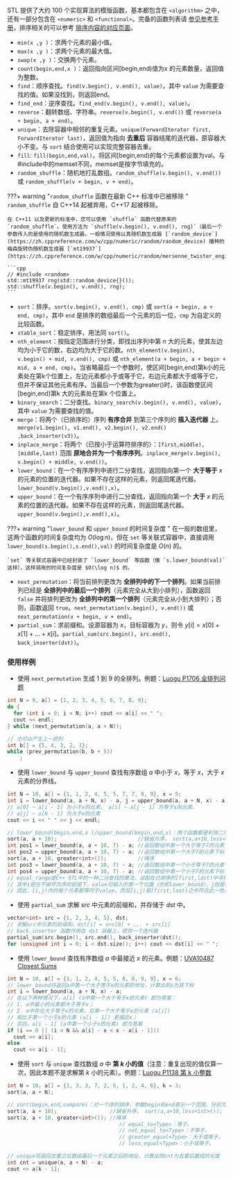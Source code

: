 STL 提供了大约 100 个实现算法的模版函数，基本都包含在 `<algorithm>` 之中，还有一部分包含在 `<numeric>` 和 `<functional>`。完备的函数列表请 [参见参考手册](https://zh.cppreference.com/w/cpp/algorithm)，排序相关的可以参考 [排序内容的对应页面](../../basic/stl-sort.md)。

- `min(x ,y )`：求两个元素的最小值。
- `max(x ,y )`：求两个元素的最大值。
- `swap(x ,y )`：交换两个元素。
- `count(begin,end,x )`：返回指向区间[begin,end)值为x 的元素数量，返回值为整数。
- `find`：顺序查找。`find(v.begin(), v.end(), value)`，其中 `value` 为需要查找的值。如果没找到，则返回end。
- `find_end`：逆序查找。`find_end(v.begin(), v.end(), value)`。
- `reverse`：翻转数组、字符串。`reverse(v.begin(), v.end())` 或 `reverse(a + begin, a + end)`。
- `unique`：去除容器中相邻的重复元素。`unique(ForwardIterator first, ForwardIterator last)`，返回值为指向 **去重后** 容器结尾的迭代器，原容器大小不变。与 `sort` 结合使用可以实现完整容器去重。
- `fill`: `fill(begin,end,val)`，将区间[begin,end)的每个元素都设置为val。与#include<cstring>中的memset不同，memset是按字节填充的。
- `random_shuffle`：随机地打乱数组。`random_shuffle(v.begin(), v.end())` 或 `random_shuffle(v + begin, v + end)`。

???+ warning "`random_shuffle` 函数在最新 C++ 标准中已被移除 "
    `random_shuffle` 自 C++14 起被弃用，C++17 起被移除。
    
    在 C++11 以及更新的标准中，您可以使用 `shuffle` 函数代替原来的 `random_shuffle`。使用方法为 `shuffle(v.begin(), v.end(), rng)`（最后一个参数传入的是使用的随机数生成器，一般情况使用以真随机数生成器 [`random_device`](https://zh.cppreference.com/w/cpp/numeric/random/random_device) 播种的梅森旋转伪随机数生成器 [`mt19937`](https://zh.cppreference.com/w/cpp/numeric/random/mersenne_twister_engine)）。
    
    ```cpp
    // #include <random>
    std::mt19937 rng(std::random_device{}());
    std::shuffle(v.begin(), v.end(), rng);
    ```

- `sort`：排序。`sort(v.begin(), v.end(), cmp)` 或 `sort(a + begin, a + end, cmp)`，其中 `end` 是排序的数组最后一个元素的后一位，`cmp` 为自定义的比较函数。
- `stable_sort`：稳定排序，用法同 `sort()`。
- `nth_element`：按指定范围进行分类，即找出序列中第 $n$ 大的元素，使其左边均为小于它的数，右边均为大于它的数。`nth_element(v.begin(), v.begin() + mid, v.end(), cmp)` 或 `nth_element(a + begin, a + begin + mid, a + end, cmp)`。当省略最后一个参数时，使区间[begin,end)第k小的元素处在第k个位置上，左边元素都小于或等于它，右边元素都大于或等于它，但并不保证其他元素有序。当最后一个参数为greater<int>()时，该函数使区间[begin,end)第k 大的元素处在第k 个位置上。
- `binary_search`：二分查找。`binary_search(v.begin(), v.end(), value)`，其中 `value` 为需要查找的值。
- `merge`：将两个（已排序的）序列 **有序合并** 到第三个序列的 **插入迭代器** 上。`merge(v1.begin(), v1.end(), v2.begin(), v2.end() ,back_inserter(v3))`。
- `inplace_merge`：将两个（已按小于运算符排序的）：`[first,middle), [middle,last)` 范围 **原地合并为一个有序序列**。`inplace_merge(v.begin(), v.begin() + middle, v.end())`。
- `lower_bound`：在一个有序序列中进行二分查找，返回指向第一个 **大于等于**  $x$ 的元素的位置的迭代器。如果不存在这样的元素，则返回尾迭代器。`lower_bound(v.begin(),v.end(),x)`。
- `upper_bound`：在一个有序序列中进行二分查找，返回指向第一个 **大于**  $x$ 的元素的位置的迭代器。如果不存在这样的元素，则返回尾迭代器。`upper_bound(v.begin(),v.end(),x)`。

???+ warning "`lower_bound` 和 `upper_bound` 的时间复杂度 "
    在一般的数组里，这两个函数的时间复杂度均为 $O(\log n)$，但在 `set` 等关联式容器中，直接调用 `lower_bound(s.begin(),s.end(),val)` 的时间复杂度是 $O(n)$ 的。
    
    `set` 等关联式容器中已经封装了 `lower_bound` 等函数（像 `s.lower_bound(val)` 这样），这样调用的时间复杂度是 $O(\log n)$ 的。

-   `next_permutation`：将当前排列更改为 **全排列中的下一个排列**。如果当前排列已经是 **全排列中的最后一个排列**（元素完全从大到小排列），函数返回 `false` 并将排列更改为 **全排列中的第一个排列**（元素完全从小到大排列）；否则，函数返回 `true`。`next_permutation(v.begin(), v.end())` 或 `next_permutation(v + begin, v + end)`。
-   `partial_sum`：求前缀和。设源容器为 $x$，目标容器为 $y$，则令 $y[i]=x[0]+x[1]+\dots+x[i]$。`partial_sum(src.begin(), src.end(), back_inserter(dst))`。

### 使用样例

-   使用 `next_permutation` 生成 $1$ 到 $9$ 的全排列。例题：[Luogu P1706 全排列问题](https://www.luogu.com.cn/problem/P1706)

```cpp
int N = 9, a[] = {1, 2, 3, 4, 5, 6, 7, 8, 9};
do {
  for (int i = 0; i < N; i++) cout << a[i] << " ";
  cout << endl;
} while (next_permutation(a, a + N));

// 也可以产生上一排列
int b[] = {5, 4, 3, 2, 1};
while (prev_permutation(b, b + 5)) 
    ;
```

-   使用 `lower_bound` 与 `upper_bound` 查找有序数组 $a$ 中小于 $x$，等于 $x$，大于 $x$ 元素的分界线。

```cpp
int N = 10, a[] = {1, 1, 2, 4, 5, 5, 7, 7, 9, 9}, x = 5;
int i = lower_bound(a, a + N, x) - a, j = upper_bound(a, a + N, x) - a;
// a[0] ~ a[i - 1] 为小于x的元素， a[i] ~ a[j - 1] 为等于x的元素，
// a[j] ~ a[N - 1] 为大于x的元素
cout << i << " " << j << endl;

// lower_bound(begin,end,x )/upper_bound(begin,end,x)：两个函数都是利用二分查找的方法，在有序数组[begin,end)中查找第1个满足条件的元素，返回指向该元素的指针。不存在则返回end。
sort(a, a + 10);						  //缺省升序， sort(a,a+10,less<int>());
int pos1 = lower_bound(a, a + 10, 7) - a; //返回数组中第一个大于等于7的元素下标
int pos2 = upper_bound(a, a + 10, 7) - a; //返回数组中第一个大于7的元素下标
sort(a, a + 10, greater<int>());		  //降序
int pos3 = lower_bound(a, a + 10, 7) - a; //返回数组中第一个小于等于7的元素下标
int pos4 = upper_bound(a, a + 10, 7) - a; //返回数组中第一个小于7的元素下标
// equal_range是C++ STL中的一种二分查找的算法，试图在已排序的[first,last)中寻找value，它返回一对迭代器i和j，
// 其中i是在不破坏次序的前提下，value可插入的第一个位置（亦即lower_bound），j则是在不破坏次序的前提下，value可插入的最后一个位置（亦即upper_bound），
// 因此，[i,j)内的每个元素都等同于value，而且[i,j)是[first,last)之中符合此一性质的最大子区间
```

-   使用 `partial_sum` 求解 $src$ 中元素的前缀和，并存储于 $dst$ 中。

```cpp
vector<int> src = {1, 2, 3, 4, 5}, dst;
// 求解src中元素的前缀和，dst[i] = src[0] + ... + src[i]
// back_inserter 函数作用在 dst 容器上，提供一个迭代器
partial_sum(src.begin(), src.end(), back_inserter(dst));
for (unsigned int i = 0; i < dst.size(); i++) cout << dst[i] << " ";
```

-   使用 `lower_bound` 查找有序数组 $a$ 中最接近 $x$ 的元素。例题：[UVA10487 Closest Sums](https://www.luogu.com.cn/problem/UVA10487)

```cpp
int N = 10, a[] = {1, 1, 2, 4, 5, 5, 8, 8, 9, 9}, x = 6;
// lower_bound将返回a中第一个大于等于x的元素的地址，计算出的i为其下标
int i = lower_bound(a, a + N, x) - a;
// 在以下两种情况下，a[i] (a中第一个大于等于x的元素) 即为答案：
// 1. a中最小的元素都大于等于x；
// 2. a中存在大于等于x的元素，且第一个大于等于x的元素 (a[i])
// 相比于第一个小于x的元素 (a[i - 1]) 更接近x；
// 否则，a[i - 1] (a中第一个小于x的元素) 即为答案
if (i == 0 || (i < N && a[i] - x < x - a[i - 1]))
  cout << a[i];
else
  cout << a[i - 1];
```

-   使用 `sort` 与 `unique` 查找数组 $a$ 中 **第 $k$ 小的值**（注意：重复出现的值仅算一次，因此本题不是求解第 $k$ 小的元素）。例题：[Luogu P1138 第 k 小整数](https://www.luogu.com.cn/problem/P1138)

```cpp
int N = 10, a[] = {1, 3, 3, 7, 2, 5, 1, 2, 4, 6}, k = 3;
sort(a, a + N);

// sort(begin,end,compare)：对一个序列排序，参数begin和end表示一个范围，分别为待排序数组的首地址和尾地址；compare表示排序的比较函数，可省略，默认为升序。stable_sort(begin, end, compare) 为稳定排序，即保持相等元素的相对顺序。
sort(a, a + 10);				 //缺省升序， sort(a,a+10,less<int>());
sort(a, a + 10, greater<int>()); //降序
                                    // equal_to<Type>：等于。
                                    // not_equal_to<Type>：不等于。
                                    // greater_equal<Type>：大于或等于。
                                    // less_equal<Type>：小于或等于。

// unique将返回去重之后数组最后一个元素之后的地址，计算出的cnt为去重后数组的长度
int cnt = unique(a, a + N) - a;
cout << a[k - 1];
```
